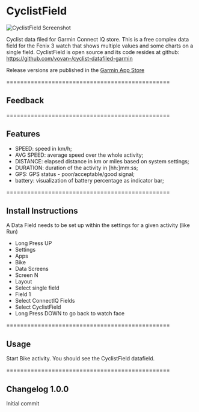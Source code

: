 # CyclistField

![CyclistField Screenshot](/doc/CyclistField.png)

Cyclist data filed for Garmin Connect IQ store.
This is a free complex data field for the Fenix 3 watch that shows multiple values and some charts on a single field. 
CyclistField is open source and its code resides at github: https://github.com/vovan-/cyclist-datafiled-garmin

Release versions are published in the [Garmin App Store](https://apps.garmin.com/en-US/apps/)

===============================================

## Feedback

===============================================

## Features
* SPEED: speed in km/h;
* AVG SPEED: average speed over the whole activity;
* DISTANCE: elapsed distance in km or miles based on system settings;
* DURATION: duration of the activity in [hh:]mm:ss;
* GPS: GPS status - poor/acceptable/good signal;
* battery: visualization of battery percentage as indicator bar;

===============================================

## Install Instructions
A Data Field needs to be set up within the settings for a given activity (like Run)

* Long Press UP
* Settings
* Apps
* Bike
* Data Screens
* Screen N
* Layout
* Select single field
* Field 1
* Select ConnectIQ Fields
* Select CyclistField
* Long Press DOWN to go back to watch face

===============================================

## Usage
Start Bike activity.
You should see the CyclistField datafield.

===============================================


## Changelog 1.0.0
Initial commit
